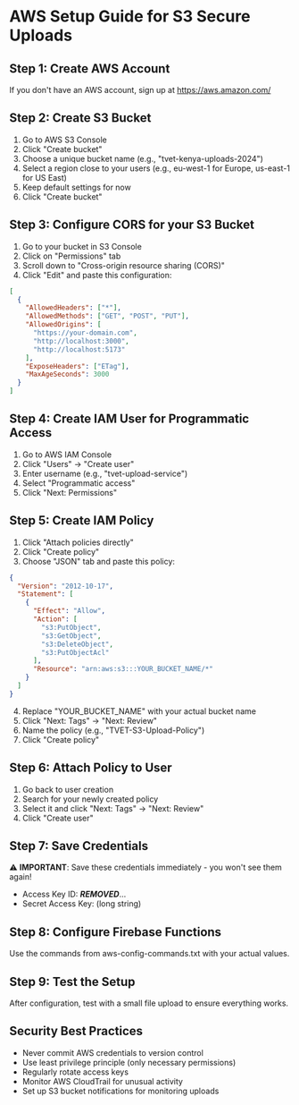 # AWS Setup Guide for S3 Secure Uploads

## Step 1: Create AWS Account
If you don't have an AWS account, sign up at https://aws.amazon.com/

## Step 2: Create S3 Bucket
1. Go to AWS S3 Console
2. Click "Create bucket"
3. Choose a unique bucket name (e.g., "tvet-kenya-uploads-2024")
4. Select a region close to your users (e.g., eu-west-1 for Europe, us-east-1 for US East)
5. Keep default settings for now
6. Click "Create bucket"

## Step 3: Configure CORS for your S3 Bucket
1. Go to your bucket in S3 Console
2. Click on "Permissions" tab
3. Scroll down to "Cross-origin resource sharing (CORS)"
4. Click "Edit" and paste this configuration:

```json
[
  {
    "AllowedHeaders": ["*"],
    "AllowedMethods": ["GET", "POST", "PUT"],
    "AllowedOrigins": [
      "https://your-domain.com",
      "http://localhost:3000",
      "http://localhost:5173"
    ],
    "ExposeHeaders": ["ETag"],
    "MaxAgeSeconds": 3000
  }
]
```

## Step 4: Create IAM User for Programmatic Access
1. Go to AWS IAM Console
2. Click "Users" → "Create user"
3. Enter username (e.g., "tvet-upload-service")
4. Select "Programmatic access" 
5. Click "Next: Permissions"

## Step 5: Create IAM Policy
1. Click "Attach policies directly"
2. Click "Create policy"
3. Choose "JSON" tab and paste this policy:

```json
{
  "Version": "2012-10-17",
  "Statement": [
    {
      "Effect": "Allow",
      "Action": [
        "s3:PutObject",
        "s3:GetObject",
        "s3:DeleteObject",
        "s3:PutObjectAcl"
      ],
      "Resource": "arn:aws:s3:::YOUR_BUCKET_NAME/*"
    }
  ]
}
```

4. Replace "YOUR_BUCKET_NAME" with your actual bucket name
5. Click "Next: Tags" → "Next: Review"
6. Name the policy (e.g., "TVET-S3-Upload-Policy")
7. Click "Create policy"

## Step 6: Attach Policy to User
1. Go back to user creation
2. Search for your newly created policy
3. Select it and click "Next: Tags" → "Next: Review"
4. Click "Create user"

## Step 7: Save Credentials
⚠️ **IMPORTANT**: Save these credentials immediately - you won't see them again!
- Access Key ID: ***REMOVED***...
- Secret Access Key: (long string)

## Step 8: Configure Firebase Functions
Use the commands from aws-config-commands.txt with your actual values.

## Step 9: Test the Setup
After configuration, test with a small file upload to ensure everything works.

## Security Best Practices
- Never commit AWS credentials to version control
- Use least privilege principle (only necessary permissions)
- Regularly rotate access keys
- Monitor AWS CloudTrail for unusual activity
- Set up S3 bucket notifications for monitoring uploads
